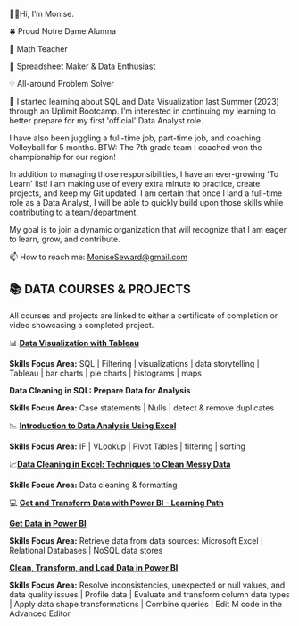 👋🏾Hi, I’m Monise.
  
:four_leaf_clover: Proud Notre Dame Alumna 

:abacus: Math Teacher

:ledger: Spreadsheet Maker & Data Enthusiast

:bulb: All-around Problem Solver

👀 I started learning about SQL and Data Visualization last Summer (2023) through an Uplimit Bootcamp. I’m interested in continuing my learning to better prepare for my first 'official' Data Analyst role.

I have also been juggling a full-time job, part-time job, and coaching Volleyball for 5 months. BTW: The 7th grade team I coached won the championship for our region! 

In addition to managing those responsibilities, I have an ever-growing 'To Learn' list! I am making use of every extra minute to practice, create projects, and keep my Git updated. I am certain that once I land a full-time role as a Data Analyst, I will be able to quickly build upon those skills while contributing to a team/department.

My goal is to join a dynamic organization that will recognize that I am eager to learn, grow, and contribute.

 📫 How to reach me: MoniseSeward@gmail.com


## :books: **DATA COURSES & PROJECTS** ##

All courses and projects are linked to either a certificate of completion or video showcasing a completed project.

:bar_chart: **[Data Visualization with Tableau](https://api.accredible.com/v1/frontend/credential_website_embed_image/certificate/79462872)**

**Skills Focus Area:** SQL | Filtering | visualizations | data storytelling | Tableau | bar charts | pie charts | histograms | maps

   
**Data Cleaning in SQL: Prepare Data for Analysis** 

**Skills Focus Area:** Case statements | Nulls | detect & remove duplicates
 
:chart_with_downwards_trend: **[Introduction to Data Analysis Using Excel](https://coursera.org/share/f8c05004f75a151f02ac34b0f0fca6fc)**

**Skills Focus Area:** IF | VLookup | Pivot Tables | filtering | sorting

:chart_with_upwards_trend:**[Data Cleaning in Excel: Techniques to Clean Messy Data](https://drive.google.com/file/d/1whvLcHVg2A8AMSwZch1FuDepmxDItXWl/view?usp=sharing)** 

**Skills Focus Area:** Data cleaning & formatting

:computer: **[Get and Transform Data with Power BI - Learning Path](https://learn.microsoft.com/api/achievements/share/en-us/MoniseSeward-1666/CNHC2MQ9?sharingId=A1A283E4301CA7A8)** 

**[Get Data in Power BI](https://learn.microsoft.com/api/achievements/share/en-us/MoniseSeward-1666/3FE3RSKH?sharingId=A1A283E4301CA7A8)** 

**Skills Focus Area:**  Retrieve data from data sources: Microsoft Excel | Relational Databases | NoSQL data stores

**[Clean, Transform, and Load Data in Power BI](https://learn.microsoft.com/api/achievements/share/en-us/MoniseSeward-1666/HRFHE4P8?sharingId=A1A283E4301CA7A8)** 

**Skills Focus Area:** Resolve inconsistencies, unexpected or null values, and data quality issues | Profile data | Evaluate and transform column data types | Apply data shape transformations | Combine queries | Edit M code in the Advanced Editor

<!---
MLSeward/MLSeward is a ✨ special ✨ repository because its `README.md` (this file) appears on your GitHub profile.
You can click the Preview link to take a look at your changes.
--->
